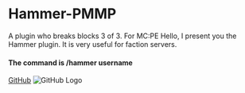 # Hammer-PMMP
A plugin who breaks blocks 3 of 3. For MC:PE
Hello, I present you the Hammer plugin.
It is very useful for faction servers.
#### The command is /hammer username
[GitHub](http://github.com/georgianYT)
![GitHub Logo](https://media.discordapp.net/attachments/429004908629327873/503344460651036692/image0.png?)
